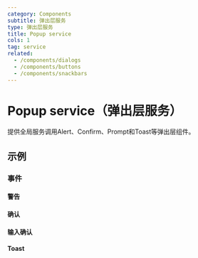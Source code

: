 ```yaml
---
category: Components
subtitle: 弹出层服务
type: 弹出层服务
title: Popup service
cols: 1
tag: service
related:
  - /components/dialogs
  - /components/buttons
  - /components/snackbars
---
```


# Popup service（弹出层服务）

提供全局服务调用Alert、Confirm、Prompt和Toast等弹出层组件。

## 示例

### 事件

#### 警告

<example file="" />

#### 确认

<example file="" />

#### 输入确认

<example file="" />

#### Toast

<example file="" />